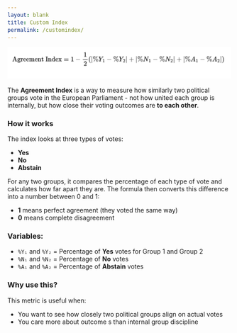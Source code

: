 ```yaml
---
layout: blank
title: Custom Index
permalink: /customindex/
---
```


![Custom Index Formula](../images/custom_index.png)

The **Agreement Index** is a way to measure how similarly two political groups vote in the European Parliament - not how united each group is internally, but how close their voting outcomes are **to each other**.

### How it works

The index looks at three types of votes:
- **Yes**
- **No**
- **Abstain**

For any two groups, it compares the percentage of each type of vote and calculates how far apart they are. The formula then converts this difference into a number between 0 and 1:

- **1** means perfect agreement (they voted the same way)
- **0** means complete disagreement

### Variables:
- `%Y₁` and `%Y₂` = Percentage of **Yes** votes for Group 1 and Group 2
- `%N₁` and `%N₂` = Percentage of **No** votes
- `%A₁` and `%A₂` = Percentage of **Abstain** votes

### Why use this?

This metric is useful when:
- You want to see how closely two political groups align on actual votes
- You care more about outcome   s than internal group discipline
